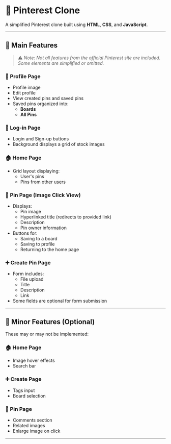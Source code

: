 # 📌 Pinterest Clone

A simplified Pinterest clone built using **HTML**, **CSS**, and **JavaScript**.

---

## 🔧 Main Features

> ⚠️ *Note: Not all features from the official Pinterest site are included. Some elements are simplified or omitted.*

### 👤 Profile Page
- Profile image
- Edit profile
- View created pins and saved pins
- Saved pins organized into:
  - **Boards**
  - **All Pins**

### 🔐 Log-in Page
- Login and Sign-up buttons
- Background displays a grid of stock images

### 🏠 Home Page
- Grid layout displaying:
  - User's pins
  - Pins from other users

### 📌 Pin Page (Image Click View)
- Displays:
  - Pin image
  - Hyperlinked title (redirects to provided link)
  - Description
  - Pin owner information
- Buttons for:
  - Saving to a board
  - Saving to profile
  - Returning to the home page

### ➕ Create Pin Page
- Form includes:
  - File upload
  - Title
  - Description
  - Link
- Some fields are optional for form submission

---

## 🧪 Minor Features (Optional)

These may or may not be implemented:

### 🏠 Home Page
- Image hover effects
- Search bar

### ➕ Create Page
- Tags input
- Board selection

### 📌 Pin Page
- Comments section
- Related images
- Enlarge image on click

---